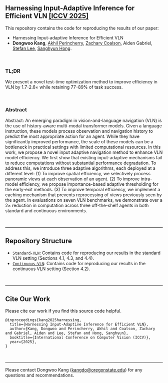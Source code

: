 ## Harnessing Input-Adaptive Inference for Efficient VLN [[ICCV 2025]](https://iccv.thecvf.com/virtual/2025/poster/429)

This repository contains the code for reproducing the results of our paper:

- Harnessing Input-adaptive Inference for Efficient VLN
- **Dongwoo Kang**, [Akhil Perincherry](https://www.akhilperincherry.com), [Zachary Coalson](https://www.zachcoalson.com), Aiden Gabriel, [Stefan Lee](https://web.engr.oregonstate.edu/~leestef), [Sanghyun Hong](https://sanghyun-hong.com).

&nbsp;

### TL;DR

We present a novel test-time optimization method to improve efficiency in VLN by 1.7-2.6× while retaining 77–89% of task success.

&nbsp;

### Abstract

Abstract: An emerging paradigm in vision-and-language navigation (VLN) is the use of history-aware multi-modal transformer models. Given a language instruction, these models process observation and navigation history to predict the most appropriate action for an agent. While they have significantly improved performance, the scale of these models can be a bottleneck in practical settings with limited computational resources. In this work, we propose a novel input adaptive navigation method to enhance VLN model efficiency. We first show that existing input-adaptive mechanisms fail to reduce computations without substantial performance degradation. To address this, we introduce three adaptive algorithms, each deployed at a different level: (1) To improve spatial efficiency, we selectively process panoramic views at each observation of an agent. (2) To improve intra-model efficiency, we propose importance-based adaptive thresholding for the early-exit methods. (3) To improve temporal efficiency, we implement a caching mechanism that prevents reprocessing of views previously seen by the agent. In evaluations on seven VLN benchmarks, we demonstrate over a 2× reduction in computation across three off-the-shelf agents in both standard and continuous environments. 

&nbsp;

---

## Repository Structure

- [`Standard-VLN`](./Standard-VLN/): Contains code for reproducing our results in the standard VLN setting (Sections 4.1, 4.3, and 4.4).
- [`Continuous-VLN`](./Continuous-VLN/): Contains code for reproducing our results in the continuous VLN setting (Section 4.2).

&nbsp;

---

## Cite Our Work

Please cite our work if you find this source code helpful.

```
@inproceedings{kang2025harnessing,
  title={Harnessing Input-Adaptive Inference for Efficient VLN},
  author={Kang, Dongwoo and Perincherry, Akhil and Coalson, Zachary and Gabriel, Aiden and Lee, Stefan and Hong, Sanghyun},
  booktitle={International Conference on Computer Vision (ICCV)},
  year={2025},
}    
```

&nbsp;

---

Please contact Dongwoo Kang (kangdo@oregonstate.edu) for any questions and recommendations.